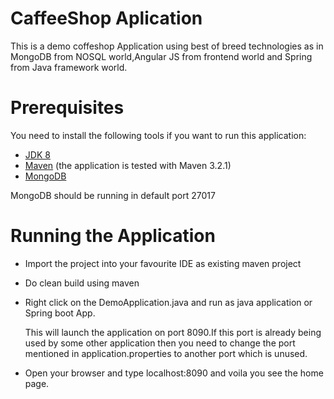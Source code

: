 CaffeeShop Aplication
========
This is a demo coffeshop Application using best of breed technologies as in MongoDB from NOSQL world,Angular JS from frontend world and Spring from Java framework world.

Prerequisites
=============

You need to install the following tools if you want to run this application:

* [JDK 8](http://www.oracle.com/technetwork/java/javase/downloads/jdk8-downloads-2133151.html)
* [Maven](http://maven.apache.org/) (the application is tested with Maven 3.2.1)
* [MongoDB](http://docs.mongodb.org/manual/installation/)


MongoDB should be running in default port 27017

Running the Application
=======================

* Import the project into your favourite IDE as existing maven project
* Do clean build using maven
* Right click on the DemoApplication.java and run as java application or Spring boot App.

  This will launch the application on port 8090.If this port is already being used by some other application then you need to   change the port mentioned in application.properties to another port which is unused.

* Open your browser and type localhost:8090 and voila you see the home page.
